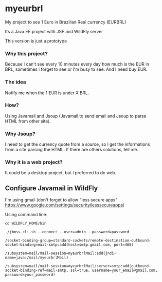 # myeurbrl

My project to see 1 Euro in Brazilian Real currency (EURBRL)

Its a Java EE project with JSF and WildFly server

This version is just a prototype

### Why this project?

Because I can't see every 10 minutes every day how much is the EUR in BRL, sometimes I forget to see or I'm busy to see. And I need buy EUR.

### The idea

Notify me when the 1 EUR is under X BRL.

### How?

Using Javamail and Jsoup (Javamail to send email and Jsoup to parse HTML from other site).

### Why Jsoup?

I need to get the currency quote from a source, so I get the informations from a site parsing the HTML. If there are others solutions, tell me.

### Why it is a web project?

It could be a desktop project, but I preferred to do web.


## Configure Javamail in WildFly

I'm using gmail (don't forget to allow "less secure apps" https://www.google.com/settings/security/lesssecureapps)

Using command line:

```
cd WILDFLY_HOME/bin

./jboss-cli.sh --connect --user=admin --password=password

/socket-binding-group=standard-sockets/remote-destination-outbound-socket-binding=mail-smtp:add(host=smtp.gmail.com, port=465)

/subsystem=mail/mail-session=myeurbrlMail:add(jndi-name=java:/mail/myeurbrlMail)

/subsystem=mail/mail-session=myeurbrlMail/server=smtp:add(outbound-socket-binding-ref=mail-smtp, ssl=true, username=your_email@gmail.com, password=your_password)
```
